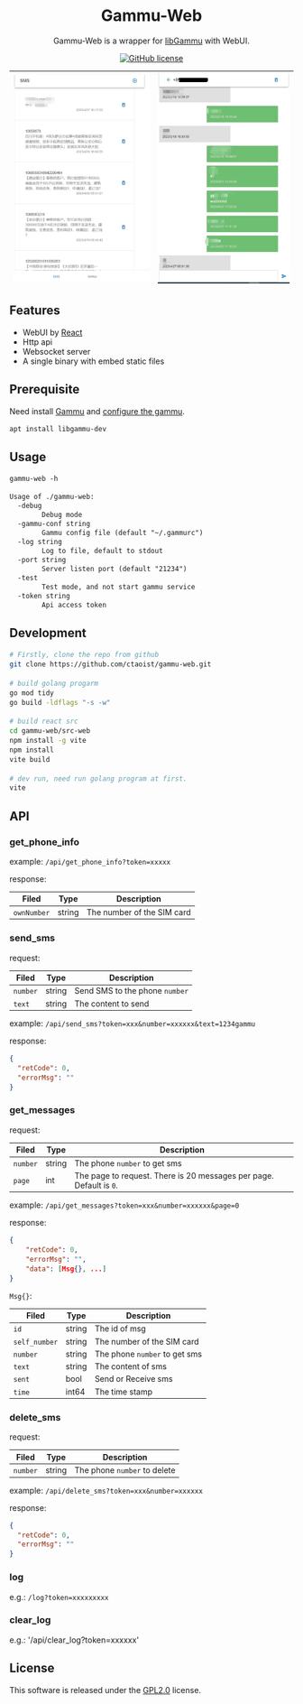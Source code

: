 <div align="center">

# Gammu-Web

Gammu-Web is a wrapper for [libGammu](https://github.com/gammu/gammu) with WebUI.

[![GitHub license](https://img.shields.io/github/license/ctaoist/gammu-web.svg)](https://github.com/ctaoist/gammu-web/blob/master/LICENSE)

| ![](screenshots/sms.jpg) | ![](screenshots/sms_chat.jpg) |
| ------------------------ | ----------------------------- |

</div>

## Features

- WebUI by [React](https://react.dev/)
- Http api
- Websocket server
- A single binary with embed static files

## Prerequisite

Need install [Gammu](https://github.com/gammu/gammu) and [configure the gammu](https://docs.gammu.org/quick/index.html#installing-gammu).

```sh
apt install libgammu-dev
```

## Usage

```
gammu-web -h

Usage of ./gammu-web:
  -debug
        Debug mode
  -gammu-conf string
        Gammu config file (default "~/.gammurc")
  -log string
        Log to file, default to stdout
  -port string
        Server listen port (default "21234")
  -test
        Test mode, and not start gammu service
  -token string
        Api access token
```

## Development

```sh
# Firstly, clone the repo from github
git clone https://github.com/ctaoist/gammu-web.git

# build golang progarm
go mod tidy
go build -ldflags "-s -w"

# build react src
cd gammu-web/src-web
npm install -g vite
npm install
vite build

# dev run, need run golang program at first.
vite
```

## API

### get_phone_info

example: `/api/get_phone_info?token=xxxxx`

response:

| Filed       | Type   | Description                |
| ----------- | ------ | -------------------------- |
| `ownNumber` | string | The number of the SIM card |

### send_sms

request:

| Filed    | Type   | Description                    |
| -------- | ------ | ------------------------------ |
| `number` | string | Send SMS to the phone `number` |
| `text`   | string | The content to send            |

example: `/api/send_sms?token=xxx&number=xxxxxx&text=1234gammu`

response:

```json
{
  "retCode": 0,
  "errorMsg": ""
}
```

### get_messages

request:

| Filed    | Type   | Description                                                         |
| -------- | ------ | ------------------------------------------------------------------- |
| `number` | string | The phone `number` to get sms                                       |
| `page`   | int    | The page to request. There is 20 messages per page. Default is `0`. |

example: `/api/get_messages?token=xxx&number=xxxxxx&page=0`

response:

```json
{
    "retCode": 0,
    "errorMsg": "",
    "data": [Msg{}, ...]
}
```

`Msg{}`:

| Filed         | Type   | Description                   |
| ------------- | ------ | ----------------------------- |
| `id`          | string | The id of msg                 |
| `self_number` | string | The number of the SIM card    |
| `number`      | string | The phone `number` to get sms |
| `text`        | string | The content of sms            |
| `sent`        | bool   | Send or Receive sms           |
| `time`        | int64  | The time stamp                |

### delete_sms

request:

| Filed    | Type   | Description                  |
| -------- | ------ | ---------------------------- |
| `number` | string | The phone `number` to delete |

example: `/api/delete_sms?token=xxx&number=xxxxxx`

response:

```json
{
  "retCode": 0,
  "errorMsg": ""
}
```

### log

e.g.: `/log?token=xxxxxxxxx`

### clear_log

e.g.: '/api/clear_log?token=xxxxxx'

## License

This software is released under the [GPL2.0](https://github.com/ctaoist/gammu-web/blob/master/LICENSE) license.
